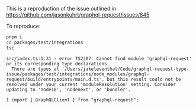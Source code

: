 This is a reproduction of the issue outlined in https://github.com/jasonkuhrt/graphql-request/issues/845

To reproduce:

```bash
pnpm i
cd packages/test/integrations
tsc
```

```
src/index.ts:1:31 - error TS2307: Cannot find module 'graphql-request' or its corresponding type declarations.
  There are types at '/Users/jakeleventhal/Code/graphql-request-type-issue/packages/test/integrations/node_modules/graphql-request/build/entrypoints/main.d.ts', but this result could not be resolved under your current 'moduleResolution' setting. Consider updating to 'node16', 'nodenext', or 'bundler'.

1 import { GraphQLClient } from "graphql-request";
```
